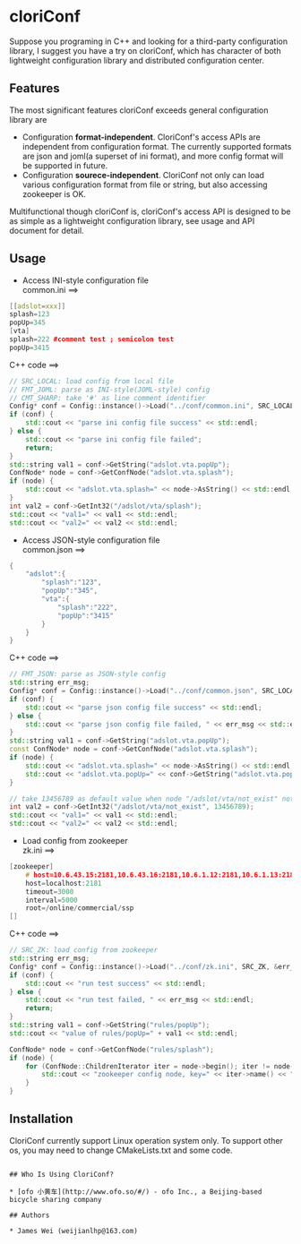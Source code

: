 cloriConf
====

Suppose you programing in C++ and looking for a third-party configuration library, I suggest you have a try on cloriConf, which has character of both lightweight configuration library and distributed configuration center. 

## Features

The most significant features cloriConf exceeds general configuration library are 

* Configuration **format-independent**. CloriConf's access APIs are independent from configuration format. The currently supported formats are json and joml(a superset of ini format), and more config format will be supported in future.
* Configuration **sourece-independent**. CloriConf not only can load various configuration format from file or string, but also accessing zookeeper is OK.

Multifunctional though cloriConf is, cloriConf's access API is designed to be as simple as a lightweight configuration library, see usage and API document for detail.

## Usage 

* Access INI-style configuration file  
common.ini ==>
```C++
[[adslot=xxx]]
splash=123
popUp=345
[vta]
splash=222 #comment test ; semicolon test
popUp=3415
```
C++ code ==> 
```C++
// SRC_LOCAL: load config from local file
// FMT_JOML: parse as INI-style(JOML-style) config 
// CMT_SHARP: take '#' as line comment identifier
Config* conf = Config::instance()->Load("../conf/common.ini", SRC_LOCAL | FMT_JOML | CMT_SHARP);
if (conf) {
    std::cout << "parse ini config file success" << std::endl;
} else {
    std::cout << "parse ini config file failed"; 
    return;
}
std::string val1 = conf->GetString("adslot.vta.popUp");
ConfNode* node = conf->GetConfNode("adslot.vta.splash");
if (node) {
    std::cout << "adslot.vta.splash=" << node->AsString() << std::endl;
}
int val2 = conf->GetInt32("/adslot/vta/splash");
std::cout << "val1=" << val1 << std::endl;
std::cout << "val2=" << val2 << std::endl;
```
* Access JSON-style configuration file  
common.json ==>
```C++
{
    "adslot":{
        "splash":"123",
        "popUp":"345",
        "vta":{
            "splash":"222",
            "popUp":"3415"
        }   
    }   
}
```
C++ code ==>
```C++
// FMT_JSON: parse as JSON-style config
std::string err_msg;
Config* conf = Config::instance()->Load("../conf/common.json", SRC_LOCAL | FMT_JSON, &err_msg);
if (conf) {
    std::cout << "parse json config file success" << std::endl;
} else {
    std::cout << "parse json config file failed, " << err_msg << std::endl;
}   
std::string val1 = conf->GetString("adslot.vta.popUp");
const ConfNode* node = conf->GetConfNode("adslot.vta.splash");
if (node) {
    std::cout << "adslot.vta.splash=" << node->AsString() << std::endl;
    std::cout << "adslot.vta.popUp=" << conf->GetString("adslot.vta.popUp") << std::endl;
}   

// take 13456789 as default value when node "/adslot/vta/not_exist" not found
int val2 = conf->GetInt32("/adslot/vta/not_exist", 13456789);
std::cout << "val1=" << val1 << std::endl;
std::cout << "val2=" << val2 << std::endl;
```
* Load config from zookeeper  
zk.ini ==>
```C++
[zookeeper]
    # host=10.6.43.15:2181,10.6.43.16:2181,10.6.1.12:2181,10.6.1.13:2181
    host=localhost:2181
    timeout=3000
    interval=5000
    root=/online/commercial/ssp
[]
```
C++ code ==>
```C++
// SRC_ZK: load config from zookeeper
std::string err_msg;
Config* conf = Config::instance()->Load("../conf/zk.ini", SRC_ZK, &err_msg);
if (conf) {
    std::cout << "run test success" << std::endl;
} else {
    std::cout << "run test failed, " << err_msg << std::endl;
    return;
}
std::string val1 = conf->GetString("rules/popUp");
std::cout << "value of rules/popUp=" + val1 << std::endl;

ConfNode* node = conf->GetConfNode("rules/splash");
if (node) {
    for (ConfNode::ChildrenIterator iter = node->begin(); iter != node->end(); ++iter) {
        std::cout << "zookeeper config node, key=" << iter->name() << ", value=" << iter->AsString() << std::endl;
    }   
}
```
## Installation

CloriConf currently support Linux operation system only. To support other os, you may need to change CMakeLists.txt and some code.

```

## Who Is Using CloriConf? 

* [ofo 小黄车](http://www.ofo.so/#/) - ofo Inc., a Beijing-based bicycle sharing company

## Authors

* James Wei (weijianlhp@163.com)

